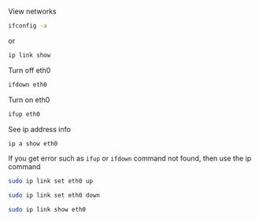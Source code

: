 View networks
```sh
ifconfig -a 
```

or 
```sh
ip link show
```

Turn off eth0
```sh
ifdown eth0
```

Turn on eth0
```sh
ifup eth0
```

See ip address info
```sh 
ip a show eth0
```

If you get error such as `ifup` or `ifdown` command not found, then use the ip command
```sh
sudo ip link set eth0 up
```

```sh
sudo ip link set eth0 down
```

```sh
sudo ip link show eth0
```

